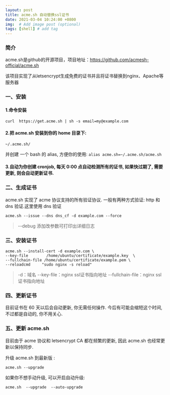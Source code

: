 ```yaml
---
layout: post
title: acme.sh 自动替换ssl证书
date: 2021-03-04 10:24:00 +0800
img:  # Add image post (optional)
tags: [shell] # add tag
---
```




### 简介

acme.sh是github的开源项目，项目地址：https://github.com/acmesh-official/acme.sh

该项目实现了从letsencrypt生成免费的证书并且将证书替换到nginx、Apache等服务器

### 一、安装

#### 1.命令安装
```shell
curl  https://get.acme.sh | sh -s email=my@example.com
```
#### 2.把 acme.sh 安装到你的 home 目录下:

```shell
~/.acme.sh/
```
并创建 一个 bash 的 alias, 方便你的使用: ``` alias acme.sh=~/.acme.sh/acme.sh ```

#### 3.自动为你创建 cronjob, 每天 0:00 点自动检测所有的证书, 如果快过期了, 需要更新, 则会自动更新证书.

### 二、生成证书
acme.sh 实现了 acme 协议支持的所有验证协议. 一般有两种方式验证: http 和 dns 验证.这里使用 dns 验证
```shell
acme.sh --issue --dns dns_cf -d example.com --force
```
> --debug 添加改参数可打印出详细日志
### 三、安装证书
```shell
acme.sh --install-cert -d example.com \
--key-file        /home/ubuntu/certificate/example.key  \
--fullchain-file /home/ubuntu/certificate/example.pem \
--reloadcmd     "sudo nginx -s reload"
```
> -d：域名 --key-file：nginx ssl证书指向地址 --fullchain-file：nginx ssl证书指向地址

### 四、更新证书
目前证书在 60 天以后会自动更新, 你无需任何操作. 今后有可能会缩短这个时间, 不过都是自动的, 你不用关心.

### 五、更新 acme.sh
目前由于 acme 协议和 letsencrypt CA 都在频繁的更新, 因此 acme.sh 也经常更新以保持同步.

升级 acme.sh 到最新版 :

```shell
acme.sh --upgrade
```
如果你不想手动升级, 可以开启自动升级:

```shell
acme.sh  --upgrade  --auto-upgrade
```
